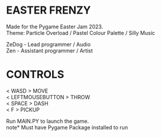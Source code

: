 # EASTER FRENZY
Made for the Pygame Easter Jam 2023.  
Theme: Particle Overload / Pastel Colour Palette / Silly Music

ZeDog - Lead programmer / Audio  
Zen - Assistant programmer / Artist

# CONTROLS
< WASD > MOVE  
< LEFTMOUSEBUTTON > THROW  
< SPACE > DASH  
< F > PICKUP  
    
Run MAIN.PY to launch the game.  
note* Must have Pygame Package installed to run
